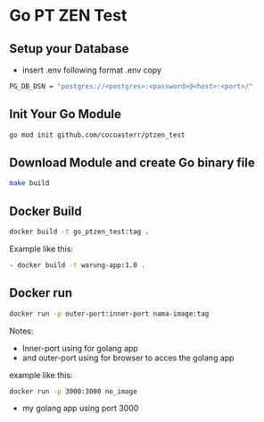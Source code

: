 # Go PT ZEN Test

## Setup your Database
- insert .env following format .env copy
```bash
PG_DB_DSN = "postgres://<postgres>:<password>@<host>:<port>/"
```

## Init Your Go Module
```bash
go mod init github.com/cocoasterr/ptzen_test
```
## Download Module and create Go binary file
```bash
make build
```
## Docker Build
```bash
docker build -t go_ptzen_test:tag .
```
Example like this:
 ```bash 
 - docker build -t warung-app:1.0 .
```
## Docker run
```bash
docker run -p outer-port:inner-port nama-image:tag
```
Notes:
- Inner-port using for golang app
- and outer-port using for browser to acces the golang app

example like this:
 ```bash 
docker run -p 3000:3000 no_image
```
- my golang app using port 3000
